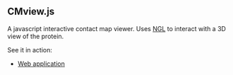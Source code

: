 ## CMview.js

A javascript interactive contact map viewer. Uses [NGL](https://github.com/arose/ngl) to interact with a 3D view of the protein.

See it in action:

* [Web application](https://rcsb.github.io/cmviewjs/)

